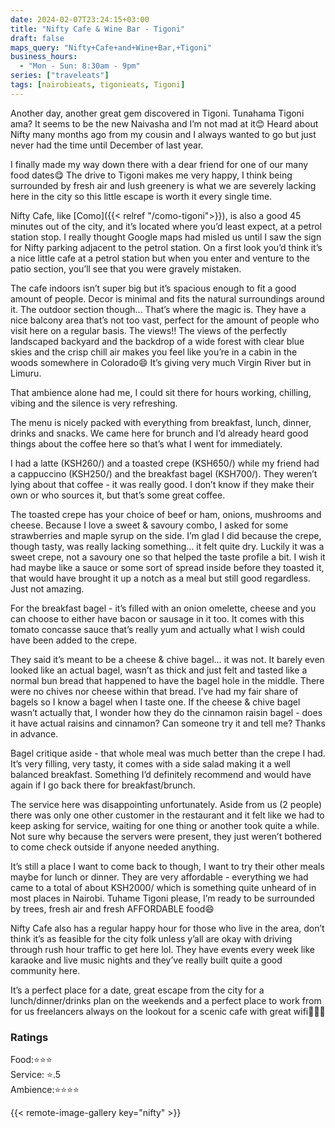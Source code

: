 ```yaml
---
date: 2024-02-07T23:24:15+03:00
title: "Nifty Cafe & Wine Bar - Tigoni"
draft: false
maps_query: "Nifty+Cafe+and+Wine+Bar,+Tigoni"
business_hours:
  - "Mon - Sun: 8:30am - 9pm"
series: ["traveleats"]
tags: [nairobieats, tigonieats, Tigoni]
---
```


Another day, another great gem discovered in Tigoni. Tunahama Tigoni ama? It seems to be the new Naivasha and I’m not mad at it😊 Heard about Nifty many months ago from my cousin and I always wanted to go but just never had the time until December of last year.

I finally made my way down there with a dear friend for one of our many food dates😋 The drive to Tigoni makes me very happy, I think being surrounded by fresh air and lush greenery is what we are severely lacking here in the city so this little escape is worth it every single time.

Nifty Cafe, like [Como]({{< relref "/como-tigoni">}}), is also a good 45 minutes out of the city, and it’s located where you’d least expect, at a petrol station stop. I really thought Google maps had misled us until I saw the sign for Nifty parking adjacent to the petrol station. On a first look you’d think it’s a nice little cafe at a petrol station but when you enter and venture to the patio section, you’ll see that you were gravely mistaken.

The cafe indoors isn’t super big but it’s spacious enough to fit a good amount of people. Decor is minimal and fits the natural surroundings around it. The outdoor section though… That’s where the magic is. They have a nice balcony area that’s not too vast, perfect for the amount of people who visit here on a regular basis. The views!! The views of the perfectly landscaped backyard and the backdrop of a wide forest with clear blue skies and the crisp chill air makes you feel like you’re in a cabin in the woods somewhere in Colorado😄 It’s giving very much Virgin River but in Limuru.

That ambience alone had me, I could sit there for hours working, chilling, vibing and the silence is very refreshing.

The menu is nicely packed with everything from breakfast, lunch, dinner, drinks and snacks. We came here for brunch and I’d already heard good things about the coffee here so that’s what I went for immediately.

I had a latte (KSH260/) and a toasted crepe (KSH650/) while my friend had a cappuccino (KSH250/) and the breakfast bagel (KSH700/). They weren’t lying about that coffee - it was really good. I don’t know if they make their own or who sources it, but that’s some great coffee.

The toasted crepe has your choice of beef or ham, onions, mushrooms and cheese. Because I love a sweet & savoury combo, I asked for some strawberries and maple syrup on the side. I’m glad I did because the crepe, though tasty, was really lacking something… it felt quite dry. Luckily it was a sweet crepe, not a savoury one so that helped the taste profile a bit. I wish it had maybe like a sauce or some sort of spread inside before they toasted it, that would have brought it up a notch as a meal but still good regardless. Just not amazing.

For the breakfast bagel - it’s filled with an onion omelette, cheese and you can choose to either have bacon or sausage in it too. It comes with this tomato concasse sauce that’s really yum and actually what I wish could have been added to the crepe.

They said it’s meant to be a cheese & chive bagel… it was not. It barely even looked like an actual bagel, wasn’t as thick and just felt and tasted like a normal bun bread that happened to have the bagel hole in the middle. There were no chives nor cheese within that bread. I’ve had my fair share of bagels so I know a bagel when I taste one. If the cheese & chive bagel wasn’t actually that, I wonder how they do the cinnamon raisin bagel - does it have actual raisins and cinnamon? Can someone try it and tell me? Thanks in advance.

Bagel critique aside - that whole meal was much better than the crepe I had. It’s very filling, very tasty, it comes with a side salad making it a well balanced breakfast. Something I’d definitely recommend and would have again if I go back there for breakfast/brunch.

The service here was disappointing unfortunately. Aside from us (2 people) there was only one other customer in the restaurant and it felt like we had to keep asking for service, waiting for one thing or another took quite a while. Not sure why because the servers were present, they just weren’t bothered to come check outside if anyone needed anything.

It’s still a place I want to come back to though, I want to try their other meals maybe for lunch or dinner. They are very affordable - everything we had came to a total of about KSH2000/ which is something quite unheard of in most places in Nairobi. Tuhame Tigoni please, I’m ready to be surrounded by trees, fresh air and fresh AFFORDABLE food😄

Nifty Cafe also has a regular happy hour for those who live in the area, don’t think it’s as feasible for the city folk unless y’all are okay with driving through rush hour traffic to get here lol. They have events every week like karaoke and live music nights and they’ve really built quite a good community here.

It’s a perfect place for a date, great escape from the city for a lunch/dinner/drinks plan on the weekends and a perfect place to work from for us freelancers always on the lookout for a scenic cafe with great wifi👩🏾‍💻

### Ratings

Food:⭐️⭐️⭐️<br>
Service: ⭐️.5<br>
Ambience:⭐️⭐️⭐️⭐️<br>

{{< remote-image-gallery key="nifty" >}}
